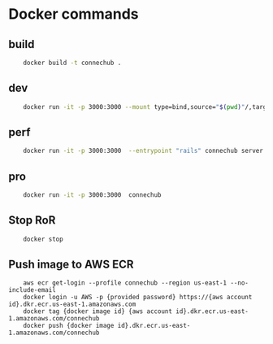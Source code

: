 # Docker commands


## build

```bash
    docker build -t connechub .
```

## dev

```bash
    docker run -it -p 3000:3000 --mount type=bind,source="$(pwd)"/,target=/app --entrypoint "rails" connechub server -e development --binding 0.0.0.0

```
## perf

```bash
    docker run -it -p 3000:3000  --entrypoint "rails" connechub server -binding 0.0.0.0
```

## pro

```bash
    docker run -it -p 3000:3000  connechub
```

## Stop RoR

```bash
    docker stop
```

## Push image to AWS ECR

```
    aws ecr get-login --profile connechub --region us-east-1 --no-include-email
    docker login -u AWS -p {provided password} https://{aws account id}.dkr.ecr.us-east-1.amazonaws.com
    docker tag {docker image id} {aws account id}.dkr.ecr.us-east-1.amazonaws.com/connechub
    docker push {docker image id}.dkr.ecr.us-east-1.amazonaws.com/connechub
```
